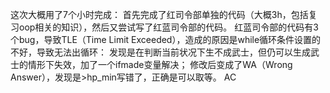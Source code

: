这次大概用了7个小时完成：
首先完成了红司令部单独的代码（大概3h，包括复习oop相关的知识），然后又尝试写了红蓝司令部的代码。
红蓝司令部的代码有3个bug，导致TLE（Time Limit Exceeded），造成的原因是while循环条件设置的不好，导致无法出循环：
发现是在判断当前状况下生不成武士，但仍可以生成武士的情形下失效，加了一个ifmade变量解决；
修改后变成了WA（Wrong Answer），发现是>hp_min写错了，正确是可以取等。
AC
